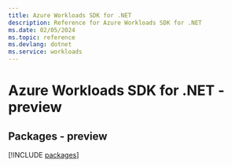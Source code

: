 ```yaml
---
title: Azure Workloads SDK for .NET
description: Reference for Azure Workloads SDK for .NET
ms.date: 02/05/2024
ms.topic: reference
ms.devlang: dotnet
ms.service: workloads
---
```

# Azure Workloads SDK for .NET - preview
## Packages - preview
[!INCLUDE [packages](workloads-index.md)]